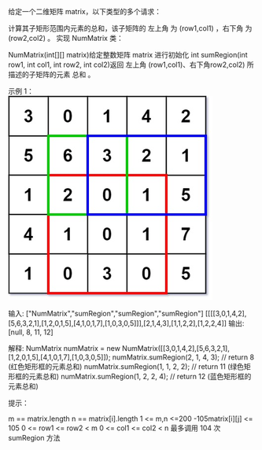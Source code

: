给定一个二维矩阵 matrix，以下类型的多个请求：

计算其子矩形范围内元素的总和，该子矩阵的 左上角 为 (row1,col1) ，右下角 为 (row2,col2) 。
实现 NumMatrix 类：

NumMatrix(int[][] matrix)给定整数矩阵 matrix 进行初始化
int sumRegion(int row1, int col1, int row2, int col2)返回 左上角 (row1,col1)、右下角row2,col2) 所描述的子矩阵的元素 总和 。


示例 1：  
![示例](demo.png)


输入:
["NumMatrix","sumRegion","sumRegion","sumRegion"]
[[[[3,0,1,4,2],[5,6,3,2,1],[1,2,0,1,5],[4,1,0,1,7],[1,0,3,0,5]]],[2,1,4,3],[1,1,2,2],[1,2,2,4]]
输出:
[null, 8, 11, 12]

解释:
NumMatrix numMatrix = new NumMatrix([[3,0,1,4,2],[5,6,3,2,1],[1,2,0,1,5],[4,1,0,1,7],[1,0,3,0,5]]);
numMatrix.sumRegion(2, 1, 4, 3); // return 8 (红色矩形框的元素总和)
numMatrix.sumRegion(1, 1, 2, 2); // return 11 (绿色矩形框的元素总和)
numMatrix.sumRegion(1, 2, 2, 4); // return 12 (蓝色矩形框的元素总和)


提示：

m == matrix.length
n == matrix[i].length
1 <= m,n <=200
-105matrix[i][j] <= 105
0 <= row1 <= row2 < m
0 <= col1 <= col2 < n
最多调用 104 次sumRegion 方法